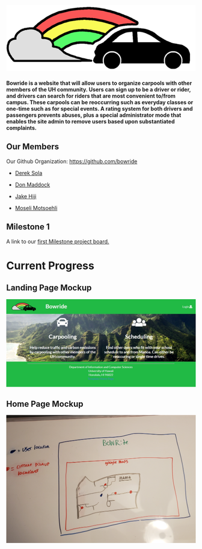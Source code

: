 <img src="doc/bowride-logo-small.png">

#### Bowride is a website that will allow users to organize carpools with other members of the UH community. Users can sign up to be a driver or rider, and drivers can search for riders that are most convenient to/from campus. These carpools can be reoccurring such as everyday classes or one-time such as for special events. A rating system for both drivers and passengers prevents abuses, plus a special administrator mode that enables the site admin to remove users based upon substantiated complaints.

## Our Members
Our Github Organization: https://github.com/bowride
* [Derek Sola](https://github.com/derekasola)

* [Don Maddock](https://github.com/Don-Maddock)

* [Jake Hiji](https://github.com/JakeHiji)

* [Moseli Motsoehli](https://github.com/DeepsMoseli)

## Milestone 1
A link to our [first Milestone project board.](https://github.com/bowride/bowride/projects/1)

# Current Progress

## Landing Page Mockup
<img src="doc/landing-mockup.jpg">

## Home Page Mockup
<img src="doc/logged-in-user-mockup.jpg">
